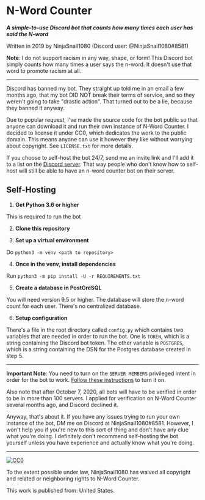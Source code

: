 # N-Word Counter

***A simple-to-use Discord bot that counts how many times each user has said the N-word***

Written in 2019 by NinjaSnail1080 (Discord user: @NinjaSnail1080#8581)

**Note**: I do not support racism in any way, shape, or form! This Discord bot simply counts how many times a user says the n-word. It doesn't use that word to promote racism at all.

---

Discord has banned my bot. They straight up told me in an email a few months ago, that my bot DID NOT break their terms of service, and so they weren't going to take "drastic action". That turned out to be a lie, because they banned it anyway.

Due to popular request, I've made the source code for the bot public so that anyone can download it and run their own instance of N-Word Counter. I decided to license it under CC0, which dedicates the work to the public domain. This means anyone can use it however they like without worrying about copyright. See `LICENSE.txt` for more details.

If you choose to self-host the bot 24/7, send me an invite link and I'll add it to a list on the [Discord server](https://discord.gg/khGGxxj). That way people who don't know how to self-host will still be able to have an n-word counter bot on their server.

## Self-Hosting

1. **Get Python 3.6 or higher**

This is required to run the bot

2. **Clone this repository**

3. **Set up a virtual environment**

Do `python3 -m venv <path to repository>`

4. **Once in the venv, install dependencies**

Run `python3 -m pip install -U -r REQUIREMENTS.txt`

5. **Create a database in PostGreSQL**

You will need version 9.5 or higher. The database will store the n-word count for each user. There's no centralized database.

6. **Setup configuration**

There's a file in the root directory called `config.py` which contains two variables that are needed in order to run the bot. One is `TOKEN`, which is a string containing the Discord bot token. The other variable is `POSTGRES`, which is a string containing the DSN for the Postgres database created in step 5.

---

**Important Note**: You need to turn on the `SERVER MEMBERS` privileged intent in order for the bot to work. [Follow these instructions](https://discordpy.readthedocs.io/en/latest/intents.html#privileged-intents) to turn it on.

Also note that after October 7, 2020, all bots will have to be verified in order to be in more than 100 servers. I applied for verification on N-Word Counter several months ago, and Discord declined it.

Anyway, that's about it. If you have any issues trying to run your own instance of the bot, DM me on Discord at NinjaSnail1080#8581. However, I won't help you if you're new to this sort of thing and don't have any clue what you're doing. I definitely don't recommend self-hosting the bot yourself unless you have experience and actually know what you're doing.

---

[![CC0](https://licensebuttons.net/p/zero/1.0/88x31.png)](http://creativecommons.org/publicdomain/zero/1.0/)

To the extent possible under law, NinjaSnail1080 has waived all copyright and related or neighboring rights to N-Word Counter.

This work is published from: United States.